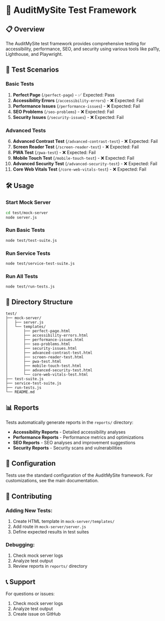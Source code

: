 # 🧪 AuditMySite Test Framework

## 📋 Overview

The AuditMySite test framework provides comprehensive testing for accessibility, performance, SEO, and security using various tools like pa11y, Lighthouse, and Playwright.

## 🎯 Test Scenarios

### **Basic Tests**
1. **Perfect Page** (`/perfect-page`) - ✅ Expected: Pass
2. **Accessibility Errors** (`/accessibility-errors`) - ❌ Expected: Fail
3. **Performance Issues** (`/performance-issues`) - ❌ Expected: Fail
4. **SEO Problems** (`/seo-problems`) - ❌ Expected: Fail
5. **Security Issues** (`/security-issues`) - ❌ Expected: Fail

### **Advanced Tests**
6. **Advanced Contrast Test** (`/advanced-contrast-test`) - ❌ Expected: Fail
7. **Screen Reader Test** (`/screen-reader-test`) - ❌ Expected: Fail
8. **PWA Test** (`/pwa-test`) - ❌ Expected: Fail
9. **Mobile Touch Test** (`/mobile-touch-test`) - ❌ Expected: Fail
10. **Advanced Security Test** (`/advanced-security-test`) - ❌ Expected: Fail
11. **Core Web Vitals Test** (`/core-web-vitals-test`) - ❌ Expected: Fail

## 🛠️ Usage

### **Start Mock Server**
```bash
cd test/mock-server
node server.js
```

### **Run Basic Tests**
```bash
node test/test-suite.js
```

### **Run Service Tests**
```bash
node test/service-test-suite.js
```

### **Run All Tests**
```bash
node test/run-tests.js
```

## 📁 Directory Structure

```
test/
├── mock-server/
│   ├── server.js
│   └── templates/
│       ├── perfect-page.html
│       ├── accessibility-errors.html
│       ├── performance-issues.html
│       ├── seo-problems.html
│       ├── security-issues.html
│       ├── advanced-contrast-test.html
│       ├── screen-reader-test.html
│       ├── pwa-test.html
│       ├── mobile-touch-test.html
│       ├── advanced-security-test.html
│       └── core-web-vitals-test.html
├── test-suite.js
├── service-test-suite.js
├── run-tests.js
└── README.md
```

## 📊 Reports

Tests automatically generate reports in the `reports/` directory:

- **Accessibility Reports** - Detailed accessibility analyses
- **Performance Reports** - Performance metrics and optimizations
- **SEO Reports** - SEO analyses and improvement suggestions
- **Security Reports** - Security scans and vulnerabilities

## 🔧 Configuration

Tests use the standard configuration of the AuditMySite framework. For customizations, see the main documentation.

## 🤝 Contributing

### **Adding New Tests:**
1. Create HTML template in `mock-server/templates/`
2. Add route in `mock-server/server.js`
3. Define expected results in test suites

### **Debugging:**
1. Check mock server logs
2. Analyze test output
3. Review reports in `reports/` directory

## 📞 Support

For questions or issues:
1. Check mock server logs
2. Analyze test output
3. Create issue on GitHub 